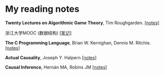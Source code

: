 # My reading notes
**Twenty Lectures on Algorithmic Game Theory**, Tim Roughgarden. [[notes]](https://github.com/GaoFangshu/Reading_Notes/blob/master/Twenty%20Lectures%20on%20Algorithmic%20Game%20Theory/Twenty%20Lectures%20on%20Algorithmic%20Game%20Theory.md)

浙江大学MOOC (数据结构) [[笔记]](https://github.com/GaoFangshu/Reading_Notes/blob/master/Data%20Structure/%E6%95%B0%E6%8D%AE%E7%BB%93%E6%9E%84%E7%AC%94%E8%AE%B0.md) 

**The C Programming Language**, Brian W. Kernighan, Dennis M. Ritchie. [[notes]](https://github.com/GaoFangshu/Reading_Notes/blob/master/The%20C%20Programming%20Language/Notes.md)

**Actual Causality**, Joseph Y. Halpern [[notes]](https://github.com/GaoFangshu/Reading_Notes/blob/master/Actual%20Causality/reading%20notes.pdf)

**Causal Inference**, Hernán MA, Robins JM [[notes]]() 
